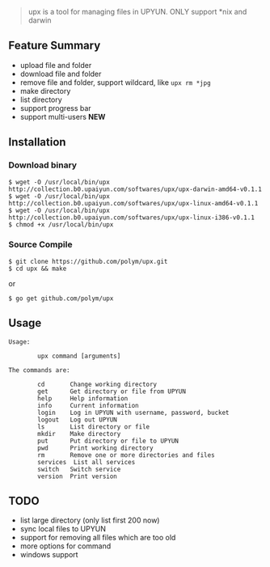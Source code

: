 > upx is a tool for managing files in UPYUN. ONLY support \*nix and darwin

## Feature Summary

- upload file and folder
- download file and folder
- remove file and folder, support wildcard, like `upx rm *jpg`
- make directory
- list directory
- support progress bar
- support multi-users **NEW**


## Installation

### Download binary

```
$ wget -O /usr/local/bin/upx http://collection.b0.upaiyun.com/softwares/upx/upx-darwin-amd64-v0.1.1
$ wget -O /usr/local/bin/upx http://collection.b0.upaiyun.com/softwares/upx/upx-linux-amd64-v0.1.1
$ wget -O /usr/local/bin/upx http://collection.b0.upaiyun.com/softwares/upx/upx-linux-i386-v0.1.1
$ chmod +x /usr/local/bin/upx
```

### Source Compile

```
$ git clone https://github.com/polym/upx.git
$ cd upx && make
```

or

```
$ go get github.com/polym/upx
```

## Usage

```
Usage:

        upx command [arguments]

The commands are:

        cd       Change working directory
        get      Get directory or file from UPYUN
        help     Help information
        info     Current information
        login    Log in UPYUN with username, password, bucket
        logout   Log out UPYUN
        ls       List directory or file
        mkdir    Make directory
        put      Put directory or file to UPYUN
        pwd      Print working directory
        rm       Remove one or more directories and files
        services  List all services
        switch   Switch service
        version  Print version

```


## TODO

- list large directory (only list first 200 now)
- sync local files to UPYUN
- support for removing all files which are too old
- more options for command
- windows support
